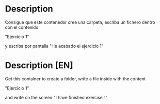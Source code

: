 # Description

Consigue que este contenedor cree una carpeta, escriba un fichero dentro con el contenido

"Ejercicio 1"

y escriba por pantalla "He acabado el ejercicio 1"


# Description [EN]

Get this container to create a folder, write a file inside with the content

"Ejercicio 1"

and write on the screen "I have finished exercise 1"

